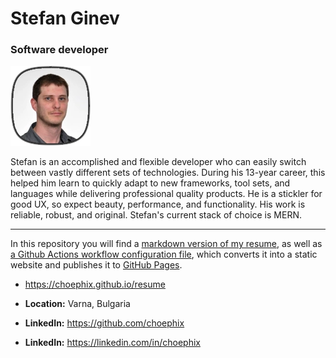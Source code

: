 # Stefan Ginev

### Software developer

![Alt text](./pages/photo-ico.webp "Optional title")

Stefan is an accomplished and flexible developer who can easily switch between vastly different sets of technologies. During his 13-year career, this helped him learn to quickly adapt to new frameworks, tool sets, and languages while delivering professional quality products. He is a stickler for good UX, so expect beauty, performance, and functionality. His work is reliable, robust, and original. Stefan's current stack of choice is MERN.

----

In this repository you will find a [markdown version of my resume](./pages/index.md), as well as [a Github Actions workflow configuration file](./.github/workflows/publish-resume.yml), which converts it into a static website and publishes it to [GitHub Pages](https://choephix.github.io/resume).

- https://choephix.github.io/resume

- **Location:** Varna, Bulgaria

- **LinkedIn:** https://github.com/choephix

- **LinkedIn:** https://linkedin.com/in/choephix
